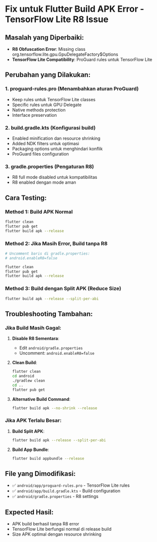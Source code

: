 # Fix untuk Flutter Build APK Error - TensorFlow Lite R8 Issue

## Masalah yang Diperbaiki:
- **R8 Obfuscation Error**: Missing class org.tensorflow.lite.gpu.GpuDelegateFactory$Options
- **TensorFlow Lite Compatibility**: ProGuard rules untuk TensorFlow Lite

## Perubahan yang Dilakukan:

### 1. **proguard-rules.pro** (Menambahkan aturan ProGuard)
- Keep rules untuk TensorFlow Lite classes
- Specific rules untuk GPU Delegate
- Native methods protection
- Interface preservation

### 2. **build.gradle.kts** (Konfigurasi build)
- Enabled minification dan resource shrinking
- Added NDK filters untuk optimasi
- Packaging options untuk menghindari konflik
- ProGuard files configuration

### 3. **gradle.properties** (Pengaturan R8)
- R8 full mode disabled untuk kompatibilitas
- R8 enabled dengan mode aman

## Cara Testing:

### Method 1: Build APK Normal
```bash
flutter clean
flutter pub get
flutter build apk --release
```

### Method 2: Jika Masih Error, Build tanpa R8
```bash
# Uncomment baris di gradle.properties:
# android.enableR8=false

flutter clean
flutter pub get  
flutter build apk --release
```

### Method 3: Build dengan Split APK (Reduce Size)
```bash
flutter build apk --release --split-per-abi
```

## Troubleshooting Tambahan:

### Jika Build Masih Gagal:
1. **Disable R8 Sementara**:
   - Edit `android/gradle.properties`
   - Uncomment: `android.enableR8=false`

2. **Clean Build**:
   ```bash
   flutter clean
   cd android
   ./gradlew clean
   cd ..
   flutter pub get
   ```

3. **Alternative Build Command**:
   ```bash
   flutter build apk --no-shrink --release
   ```

### Jika APK Terlalu Besar:
1. **Build Split APK**:
   ```bash
   flutter build apk --release --split-per-abi
   ```

2. **Build App Bundle**:
   ```bash
   flutter build appbundle --release
   ```

## File yang Dimodifikasi:
- ✅ `android/app/proguard-rules.pro` - TensorFlow Lite rules
- ✅ `android/app/build.gradle.kts` - Build configuration  
- ✅ `android/gradle.properties` - R8 settings

## Expected Hasil:
- APK build berhasil tanpa R8 error
- TensorFlow Lite berfungsi normal di release build
- Size APK optimal dengan resource shrinking
